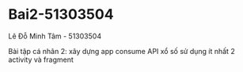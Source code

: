 # Bai2-51303504

Lê  Đỗ Minh Tâm - 51303504

Bài tập cá nhân 2: xây dựng app consume API xổ số sử dụng ít nhất 2 activity và fragment
